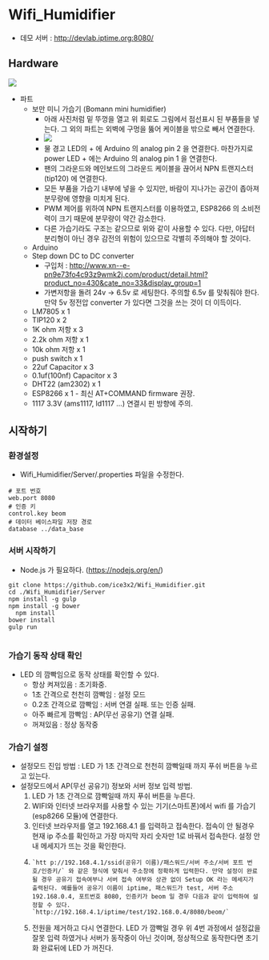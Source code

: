 # Wifi_Humidifier
 * 데모 서버 : http://devlab.iptime.org:8080/
 
## Hardware
![](https://raw.githubusercontent.com/ice3x2/Wifi_Humidifier/master/image/Schematic.jpg)
* 파트
  * 보만 미니 가습기 (Bomann mini humidifier)
    * 아래 사진처럼 밑 뚜껑을 열고 위 회로도 그림에서 점선표시 된 부품들을 넣는다. 그 외의 파트는 외벽에 구멍을 뚫어 케이블을 밖으로 빼서 연결한다.
    * ![](https://github.com/ice3x2/Wifi_Humidifier/blob/master/image/photo3.JPG)
    * 물 경고 LED의 + 에 Arduino 의 analog pin 2 을 연결한다. 마찬가지로 power LED + 에는 Arduino 의 analog pin 1 을 연결한다.
    * 팬의 그라운드와 메인보드의 그라운드 케이블을 끊어서 NPN 트랜지스터(tip120) 에 연결한다.
    * 모든 부품을 가습기 내부에 넣을 수 있지만, 바람이 지나가는 공간이 좁아져 분무량에 영향을 미치게 된다.  
    * PWM 제어를 위하여 NPN 트랜지스터를 이용하였고, ESP8266 의 소비전력이 크기 때문에 분무량이 약간 감소한다. 
    * 다른 가습기라도 구조는 같으므로 위와 같이 사용할 수 있다. 다만, 아답터 분리형이 아닌 경우 감전의 위험이 있으므로 각별히 주의해야 할 것이다.
  * Arduino 
  * Step down DC to DC converter
    * 구입처 : http://www.xn--e-pn9e73fo4c93z9wmk2j.com/product/detail.html?product_no=430&cate_no=33&display_group=1
    * 가변저항을 돌려 24v -> 6.5v 로 세팅한다. 주의할 6.5v 를 맞춰줘야 한다. 만약 5v 정전압 converter 가 있다면 그것을 쓰는 것이 더 이득이다.
  * LM7805 x 1
  * TIP120 x 2
  * 1K ohm 저항 x 3
  * 2.2k ohm 저항 x 1
  * 10k ohm 저항 x 1
  * push switch x 1
  * 22uf Capacitor x 3
  * 0.1uf(100nf) Capacitor x 3
  * DHT22 (am2302) x 1
  * ESP8266 x 1 - 최신 AT+COMMAND firmware 권장.
  * 1117 3.3V (ams1117, ld1117 ...) 연결시 핀 방향에 주의.
  
## 시작하기
### 환경설정 
  * Wifi_Humidifier/Server/.properties 파일을 수정한다.
  ```
# 포트 번호
web.port 8080 
# 인증 키
control.key beom 
# 데이터 베이스파일 저장 경로
database ../data_base
  
  ```
  
### 서버 시작하기
  * Node.js 가 필요하다. (https://nodejs.org/en/)
  ```
  git clone https://github.com/ice3x2/Wifi_Humidifier.git
  cd ./Wifi_Humidifier/Server
  npm install -g gulp
  npm install -g bower
 	npm install
  bower install
  gulp run
  	
  ```
  
### 가습기 동작 상태 확인
  * LED 의 깜빡임으로 동작 상태를 확인할 수 있다.
    * 항상 켜져있음 : 초기화중.
    * 1초 간격으로 천천히 깜빡임 : 설정 모드
    * 0.2초 간격으로 깜빡임 : 서버 연결 실패. 또는 인증 실패.
    * 아주 빠르게 깜빡임 : AP(무선 공유기) 연결 실패.
    * 꺼져있음 : 정상 동작중
    
### 가습기 설정
  * 설정모드 진입 방법 : LED 가 1초 간격으로 천천히 깜빡일때 까지 푸쉬 버튼을 누르고 있는다.
  * 설정모드에서 AP(무선 공유기) 정보와 서버 정보 입력 방법. 
     1. LED 가 1초 간격으로 깜빡일때 까지 푸쉬 버튼을 누른다.
     2. WIFI와 인터넷 브라우저를 사용할 수 있는 기기(스마트폰)에서 wifi 를 가습기(esp8266 모듈)에 연결한다.
     3. 인터넷 브라우저를 열고 192.168.4.1 를 입력하고 접속한다. 접속이 안 될경우 현재 ip 주소를 확인하고 가장 마지막 자리 숫자만 1로 바꿔서 접속한다. 설정 안내 메세지가 뜨는 것을 확인한다.
     4. 	`htt p://192.168.4.1/ssid(공유기 이름)/패스워드/서버 주소/서버 포트 번호/인증키/` 와 같은 형식에 맞춰서 주소창에 정확하게 입력한다. 만약 설정이 완료될 경우 공유기 접속여부나 서버 접속 여부와 상관 없이 Setup OK 라는 메세지가 출력된다. 예를들어 공유기 이름이 iptime, 패스워드가 test, 서버 주소 192.168.0.4, 포트번호 8080, 인증키가 beom 일 경우 다음과 같이 입력하여 설정할 수 있다. `http://192.168.4.1/iptime/test/192.168.0.4/8080/beom/`
     5. 전원을 제거하고 다시 연결한다. LED 가 깜빡일 경우 위 4번 과정에서 설정값을 잘못 입력 하였거나 서버가 동작중이 아닌 것이며, 정상적으로 동작한다면 초기화 완료뒤에 LED 가 꺼진다. 
  
  
